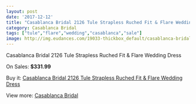 ```yaml
---
layout: post
date: '2017-12-12'
title: "Casablanca Bridal 2126 Tule Strapless Ruched Fit & Flare Wedding Dress"
category: Casablanca Bridal
tags: ["tule","flare","wedding","casablanca","sale"]
image: http://img.eudances.com/19033-thickbox_default/casablanca-bridal-2126-tule-strapless-ruched-fit-flare-wedding-dress.jpg
---
```

Casablanca Bridal 2126 Tule Strapless Ruched Fit & Flare Wedding Dress

On Sales: **$331.99**
<a href="https://www.eudances.com/en/casablanca-bridal/5660-casablanca-bridal-2126-tule-strapless-ruched-fit-flare-wedding-dress.html"><amp-img layout="responsive" width="600" height="600" src="//img.eudances.com/19033-thickbox_default/casablanca-bridal-2126-tule-strapless-ruched-fit-flare-wedding-dress.jpg" alt="Casablanca Bridal 2126 Tule Strapless Ruched Fit & Flare Wedding Dress 0" /></a>
<a href="https://www.eudances.com/en/casablanca-bridal/5660-casablanca-bridal-2126-tule-strapless-ruched-fit-flare-wedding-dress.html"><amp-img layout="responsive" width="600" height="600" src="//img.eudances.com/19035-thickbox_default/casablanca-bridal-2126-tule-strapless-ruched-fit-flare-wedding-dress.jpg" alt="Casablanca Bridal 2126 Tule Strapless Ruched Fit & Flare Wedding Dress 1" /></a>
<a href="https://www.eudances.com/en/casablanca-bridal/5660-casablanca-bridal-2126-tule-strapless-ruched-fit-flare-wedding-dress.html"><amp-img layout="responsive" width="600" height="600" src="//img.eudances.com/19034-thickbox_default/casablanca-bridal-2126-tule-strapless-ruched-fit-flare-wedding-dress.jpg" alt="Casablanca Bridal 2126 Tule Strapless Ruched Fit & Flare Wedding Dress 2" /></a>

Buy it: [Casablanca Bridal 2126 Tule Strapless Ruched Fit & Flare Wedding Dress](https://www.eudances.com/en/casablanca-bridal/5660-casablanca-bridal-2126-tule-strapless-ruched-fit-flare-wedding-dress.html "Casablanca Bridal 2126 Tule Strapless Ruched Fit & Flare Wedding Dress")

View more: [Casablanca Bridal](https://www.eudances.com/en/4-casablanca-bridal "Casablanca Bridal")